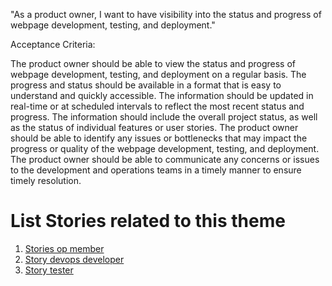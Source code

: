 "As a product owner, I want to have visibility into the status and progress of webpage development, testing, and deployment."

Acceptance Criteria:

The product owner should be able to view the status and progress of webpage development, testing, and deployment on a regular basis.
The progress and status should be available in a format that is easy to understand and quickly accessible.
The information should be updated in real-time or at scheduled intervals to reflect the most recent status and progress.
The information should include the overall project status, as well as the status of individual features or user stories.
The product owner should be able to identify any issues or bottlenecks that may impact the progress or quality of the webpage development, testing, and deployment.
The product owner should be able to communicate any concerns or issues to the development and operations teams in a timely manner to ensure timely resolution.


# List Stories related to this theme
1. [Stories op member]("C:\Users\nicko\PycharmProjects\pythonProject\mywebclass-agile-docs\documentation\theme_1\initiatives\epics\stories\story_op_member.md")
2. [Story devops developer]("C:\Users\nicko\PycharmProjects\pythonProject\mywebclass-agile-docs\documentation\theme_1\initiatives\epics\stories\story_devops_dev.md")
3. [Story tester]("C:\Users\nicko\PycharmProjects\pythonProject\mywebclass-agile-docs\documentation\theme_1\initiatives\epics\stories\story_tester.md")